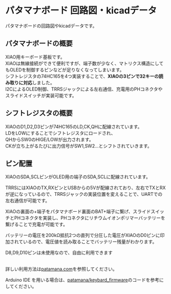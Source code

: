 # パタマナボード 回路図・kicadデータ
パタマナボードの回路図やkicadデータです。

## パタマナボードの概要
XIAO用キーボード基板です。<br>
XIAOは無線接続ができて便利ですが、端子数が少なく、マトリクス構造にしてもOLEDを制御するピンなどが足りなくなってしまいます。<br>
シフトレジスタの74HC165を4つ実装することで、**XIAOの3ピンで32キーの読み取りに対応**しました。<br>
I2CによるOLED制御、TRRSジャックによる左右通信、充電用のPHコネクタやスライドスイッチが実装可能です。

## シフトレジスタの概要
XIAOのD1,D2,D3ピンが74HC165のLD,CK,QHに配線されています。<br>
LDをLOWにすることでシフトレジスタにロードされ、<br>
QHからSW0のHIGE/LOWが出力されます。<br>
CKが立ち上がるたびに出力信号がSW1,SW2...とシフトされていきます。

## ピン配置
XIAOのSDA,SCLピンがOLED用の端子のSDA,SCLに配線されています。

TRRSにはXIAOのTX,RXピンとUSBからの5Vが配線されており、左右でTXとRXが逆になっているので、TRRSジャックの実装位置を変えることで、UARTでの左右通信が可能です。

XIAOの裏面の+端子をパタマナボード裏面のBAT+端子に繋げ、スライドスイッチとPHコネクタを実装し、PHコネクタにリチウムイオンポリマーバッテリーを繋げることで充電が可能です。

バッテリーの電圧を200kΩ抵抗2つの直列で分圧した電圧がXIAOのD0ピンに印加されているので、電圧値を読み取ることでバッテリー残量がわかります。

D8,D9,D10ピンは未使用なので、自由に利用できます<br><br>

詳しい利用方法は[patamana.com](https://patamana.com)を参照してください。

Arduino IDE を用いる場合は、[patamana/keybard_firmware](https://github.com/patamana/keyboard_firmware)のコードを参考にしてください。


